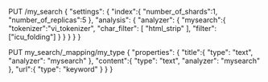 
PUT /my_search
{
  "settings": {
    "index":{
      "number_of_shards":1,
      "number_of_replicas":5
    },
    "analysis": {
      "analyzer": {
        "mysearch":{
          "tokenizer":"vi_tokenizer",
          "char_filter":  [ "html_strip" ],
            "filter": ["icu_folding"]
        }
      }
    }
  }
}

PUT my_search/_mapping/my_type
{
  "properties": {
    "title":{
      "type": "text",
      "analyzer": "mysearch"
    },
    "content":{
      "type": "text",
      "analyzer": "mysearch"
    },
    "url":{
      "type": "keyword"
    }
  }
}